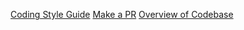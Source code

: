 [Coding Style Guide](/Code-style-Guide.md)
[Make a PR](/Make-a-PR.md)
[Overview of Codebase](/Overview-of-Ambu-Codebase.md)
